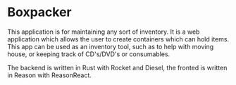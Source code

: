 # Boxpacker

This application is for maintaining any sort of inventory. It is a web application which allows the user to create containers which can hold items. This app can be used as an inventory tool, such as to help with moving house, or keeping track of CD's/DVD's or consumables.

The backend is written in Rust with Rocket and Diesel, the fronted is written in Reason with ReasonReact.
